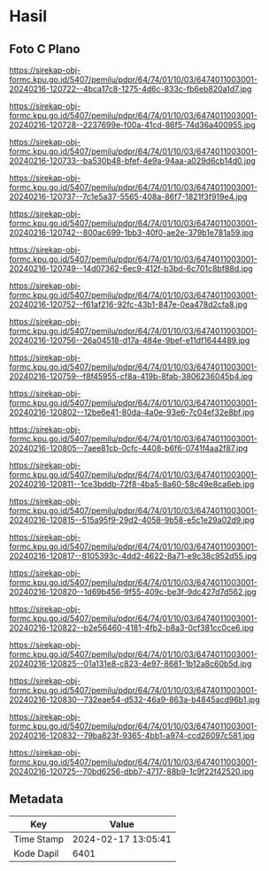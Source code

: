 # Hasil

## Foto C Plano

https://sirekap-obj-formc.kpu.go.id/5407/pemilu/pdpr/64/74/01/10/03/6474011003001-20240216-120722--4bca17c8-1275-4d6c-833c-fb6eb820a1d7.jpg

https://sirekap-obj-formc.kpu.go.id/5407/pemilu/pdpr/64/74/01/10/03/6474011003001-20240216-120728--2237699e-f00a-41cd-86f5-74d36a400955.jpg

https://sirekap-obj-formc.kpu.go.id/5407/pemilu/pdpr/64/74/01/10/03/6474011003001-20240216-120733--ba530b48-bfef-4e9a-94aa-a029d6cb14d0.jpg

https://sirekap-obj-formc.kpu.go.id/5407/pemilu/pdpr/64/74/01/10/03/6474011003001-20240216-120737--7c1e5a37-5565-408a-86f7-1821f3f919e4.jpg

https://sirekap-obj-formc.kpu.go.id/5407/pemilu/pdpr/64/74/01/10/03/6474011003001-20240216-120742--800ac699-1bb3-40f0-ae2e-379b1e781a59.jpg

https://sirekap-obj-formc.kpu.go.id/5407/pemilu/pdpr/64/74/01/10/03/6474011003001-20240216-120749--14d07362-6ec9-412f-b3bd-6c701c8bf88d.jpg

https://sirekap-obj-formc.kpu.go.id/5407/pemilu/pdpr/64/74/01/10/03/6474011003001-20240216-120752--f61af216-92fc-43b1-847e-0ea478d2cfa8.jpg

https://sirekap-obj-formc.kpu.go.id/5407/pemilu/pdpr/64/74/01/10/03/6474011003001-20240216-120756--26a04518-d17a-484e-9bef-e11df1644489.jpg

https://sirekap-obj-formc.kpu.go.id/5407/pemilu/pdpr/64/74/01/10/03/6474011003001-20240216-120759--f8f45955-cf8a-419b-8fab-3806236045b4.jpg

https://sirekap-obj-formc.kpu.go.id/5407/pemilu/pdpr/64/74/01/10/03/6474011003001-20240216-120802--12be6e41-80da-4a0e-93e6-7c04ef32e8bf.jpg

https://sirekap-obj-formc.kpu.go.id/5407/pemilu/pdpr/64/74/01/10/03/6474011003001-20240216-120805--7aee81cb-0cfc-4408-b6f6-0741f4aa2f87.jpg

https://sirekap-obj-formc.kpu.go.id/5407/pemilu/pdpr/64/74/01/10/03/6474011003001-20240216-120811--1ce3bddb-72f8-4ba5-8a60-58c49e8ca6eb.jpg

https://sirekap-obj-formc.kpu.go.id/5407/pemilu/pdpr/64/74/01/10/03/6474011003001-20240216-120815--515a95f9-29d2-4058-9b58-e5c1e29a02d9.jpg

https://sirekap-obj-formc.kpu.go.id/5407/pemilu/pdpr/64/74/01/10/03/6474011003001-20240216-120817--8105393c-4dd2-4622-8a71-e9c38c952d55.jpg

https://sirekap-obj-formc.kpu.go.id/5407/pemilu/pdpr/64/74/01/10/03/6474011003001-20240216-120820--1d69b456-9f55-409c-be3f-9dc427d7d562.jpg

https://sirekap-obj-formc.kpu.go.id/5407/pemilu/pdpr/64/74/01/10/03/6474011003001-20240216-120822--b2e56460-4181-4fb2-b8a3-0cf381cc0ce6.jpg

https://sirekap-obj-formc.kpu.go.id/5407/pemilu/pdpr/64/74/01/10/03/6474011003001-20240216-120825--01a131e8-c823-4e97-8681-1b12a8c60b5d.jpg

https://sirekap-obj-formc.kpu.go.id/5407/pemilu/pdpr/64/74/01/10/03/6474011003001-20240216-120830--732eae54-d532-46a9-863a-b4845acd96b1.jpg

https://sirekap-obj-formc.kpu.go.id/5407/pemilu/pdpr/64/74/01/10/03/6474011003001-20240216-120832--79ba823f-9365-4bb1-a974-ccd26097c581.jpg

https://sirekap-obj-formc.kpu.go.id/5407/pemilu/pdpr/64/74/01/10/03/6474011003001-20240216-120725--70bd6256-dbb7-4717-88b9-1c9f22f42520.jpg


## Metadata

| Key        | Value               |
| ---------- | ------------------- |
| Time Stamp | 2024-02-17 13:05:41 |
| Kode Dapil | 6401                |



